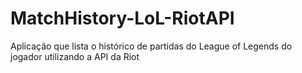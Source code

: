 # MatchHistory-LoL-RiotAPI
Aplicação que lista o histórico de partidas do League of Legends do jogador utilizando a API da Riot
